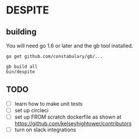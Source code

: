 # DESPITE

## building

You will need go 1.6 or later and the gb tool installed.

    go get github.com/constabulary/gb/...

    gb build all
    bin/despite

## TODO

* [ ] learn how to make unit tests
* [ ] set up circleci
* [ ] set up FROM scratch dockerfile as shown at https://github.com/kelseyhightower/contributors
* [ ] turn on slack integrations
